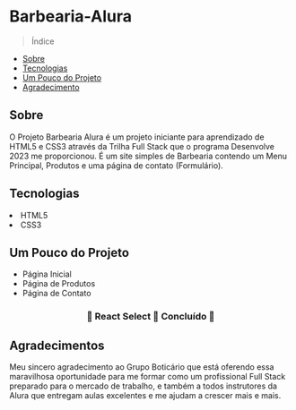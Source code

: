 <h1>Barbearia-Alura</h1>

> Índice
<ul>
	<li><a href="sobre">Sobre</a></li>
	<li><a href="tecnologias">Tecnologias</a></li>
	<li><a href="um-pouco-do-projeto">Um Pouco do Projeto</a></li>
	<li><a href="agradecimentos">Agradecimento</a></li>
</ul>  
<h2>Sobre</h2>
O Projeto Barbearia Alura é um projeto iniciante para aprendizado de HTML5 e CSS3 através da Trilha Full Stack que o programa Desenvolve 2023 me proporcionou. É um site simples de Barbearia contendo um Menu Principal, Produtos e uma página de contato (Formulário).

<h2>Tecnologias</h2>
<li>HTML5</li>
<li>CSS3</li>

<h2>Um Pouco do Projeto</h2>

<ul>
	<li>Página Inicial</li>
	<li>Página de Produtos</li>
	<li>Página de Contato</li>
</ul>

<h3 align="center"> 
&#127941;  React Select 🚀 Concluído  &#127941;
</h3>

<h2>Agradecimentos</h2>
Meu sincero agradecimento ao Grupo Boticário que está oferendo essa maravilhosa oportunidade para me formar como um profissional Full Stack preparado para o mercado de trabalho, e também a todos instrutores da Alura que entregam aulas excelentes e me ajudam a crescer mais e mais.
